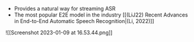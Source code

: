 - Provides a natural way for streaming ASR
- The most popular E2E model in the industry [[(LiJ22) Recent Advances in End-to-End Automatic Speech Recognition|(Li, 2022)]]


![[Screenshot 2023-01-09 at 16.53.44.png]]


